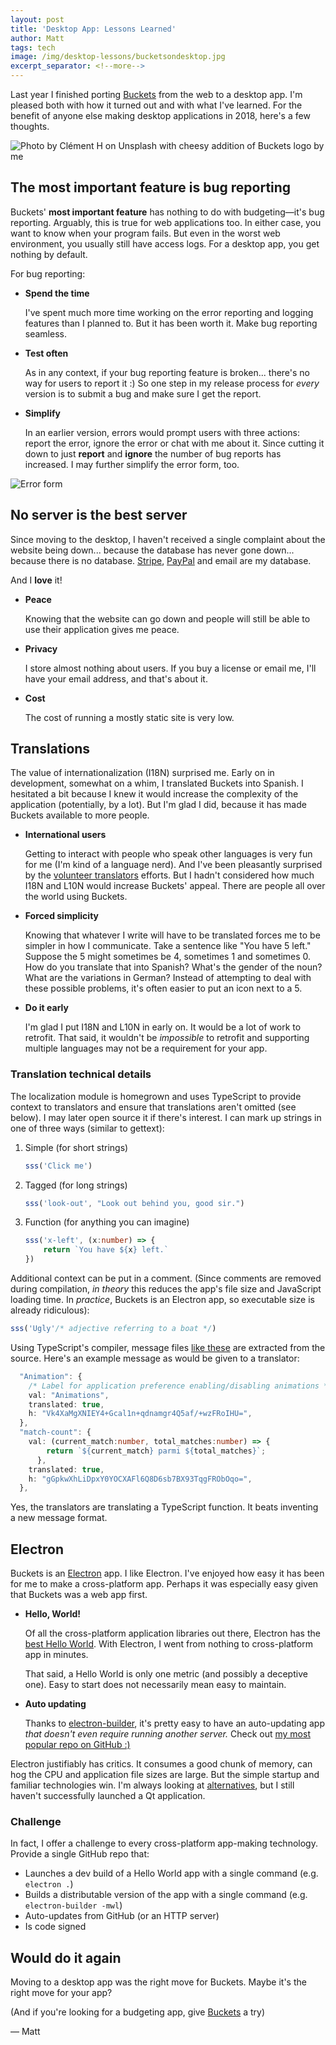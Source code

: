 ```yaml
---
layout: post
title: 'Desktop App: Lessons Learned'
author: Matt
tags: tech
image: /img/desktop-lessons/bucketsondesktop.jpg
excerpt_separator: <!--more-->
---
```


Last year I finished porting [Buckets](https://www.budgetwithbuckets.com) from the web to a desktop app.  I'm pleased both with how it turned out and with what I've learned.  For the benefit of anyone else making desktop applications in 2018, here's a few thoughts.

![Photo by Clément H on Unsplash with cheesy addition of Buckets logo by me]({{site.url}}/img/desktop-lessons/bucketsondesktop.jpg)

<!--more-->

## The most important feature is bug reporting

Buckets' **most important feature** has nothing to do with budgeting&mdash;it's bug reporting.  Arguably, this is true for web applications too.  In either case, you want to know when your program fails.  But even in the worst web environment, you usually still have access logs.  For a desktop app, you get nothing by default.

For bug reporting:

- **Spend the time**
  
  I've spent much more time working on the error reporting and logging features than I planned to.  But it has been worth it.  Make bug reporting seamless.

- **Test often**
  
  As in any context, if your bug reporting feature is broken... there's no way for users to report it :)  So one step in my release process for *every* version is to submit a bug and make sure I get the report.

- **Simplify**

  In an earlier version, errors would prompt users with three actions: report the error, ignore the error or chat with me about it.  Since cutting it down to just **report** and **ignore** the number of bug reports has increased.  I may further simplify the error form, too.

![Error form]({{site.url}}/img/desktop-lessons/error-prompt.png)


## No server is the best server

Since moving to the desktop, I haven't received a single complaint about the website being down...  because the database has never gone down...  because there is no database.  [Stripe](https://stripe.com), [PayPal](https://www.paypal.com) and email are my database.

And I **love** it!

- **Peace**

  Knowing that the website can go down and people will still be able to use their application gives me peace.

- **Privacy**

  I store almost nothing about users.  If you buy a license or email me, I'll have your email address, and that's about it.

- **Cost**

  The cost of running a mostly static site is very low.


## Translations

The value of internationalization (I18N) surprised me.  Early on in development, somewhat on a whim, I translated Buckets into Spanish.  I hesitated a bit because I knew it would increase the complexity of the application (potentially, by a lot).  But I'm glad I did, because it has made Buckets available to more people.

- **International users**

  Getting to interact with people who speak other languages is very fun for me (I'm kind of a language nerd).  And I've been pleasantly surprised by the [volunteer translators](https://github.com/buckets/translations#current-language-support) efforts.  But I hadn't considered how much I18N and L10N would increase Buckets' appeal.  There are people all over the world using Buckets.

- **Forced simplicity**

  Knowing that whatever I write will have to be translated forces me to be simpler in how I communicate.  Take a sentence like "You have 5 left."  Suppose the 5 might sometimes be 4, sometimes 1 and sometimes 0.  How do you translate that into Spanish?  What's the gender of the noun?  What are the variations in German?  Instead of attempting to deal with these possible problems, it's often easier to put an icon next to a 5.

- **Do it early**

  I'm glad I put I18N and L10N in early on.  It would be a lot of work to retrofit.  That said, it wouldn't be *impossible* to retrofit and supporting multiple languages may not be a requirement for your app.

### Translation technical details

The localization module is homegrown and uses TypeScript to provide context to translators and ensure that translations aren't omitted (see below).  I may later open source it if there's interest.  I can mark up strings in one of three ways (similar to gettext):

1. Simple (for short strings)
    
    ```typescript
    sss('Click me')
    ```

2. Tagged (for long strings)

    ```typescript
    sss('look-out', "Look out behind you, good sir.")
    ```

3. Function (for anything you can imagine)

    ```typescript
    sss('x-left', (x:number) => {
        return `You have ${x} left.`
    })
    ```

Additional context can be put in a comment.   (Since comments are removed during compilation, *in theory* this reduces the app's file size and JavaScript loading time.  In *practice*, Buckets is an Electron app, so executable size is already ridiculous):

```typescript
sss('Ugly'/* adjective referring to a boat */)
```

Using TypeScript's compiler, message files [like these](https://github.com/buckets/translations/blob/master/langs/fr.tsx#L31) are extracted from the source.  Here's an example message as would be given to a translator:

```typescript
  "Animation": {
    /* Label for application preference enabling/disabling animations */
    val: "Animations",
    translated: true,
    h: "Vk4XaMgXNIEY4+Gcal1n+qdnamgr4Q5af/+wzFRoIHU=",
  },
  "match-count": {
    val: (current_match:number, total_matches:number) => {
        return `${current_match} parmi ${total_matches}`;
      },
    translated: true,
    h: "gGpkwXhLiDpxY0YOCXAFl6Q8D6sb7BX93TqgFRObOqo=",
  },
```

Yes, the translators are translating a TypeScript function.  It beats inventing a new message format.

## Electron

Buckets is an [Electron](https://electronjs.org) app.  I like Electron.  I've enjoyed how easy it has been for me to make a cross-platform app.  Perhaps it was especially easy given that Buckets was a web app first.

- **Hello, World!**

  Of all the cross-platform application libraries out there, Electron has the [best Hello World](https://github.com/electron/electron-quick-start#to-use).  With Electron, I went from nothing to cross-platform app in minutes.

  That said, a Hello World is only one metric (and possibly a deceptive one).  Easy to start does not necessarily mean easy to maintain.

- **Auto updating**

  Thanks to [electron-builder](https://electron.build), it's pretty easy to have an auto-updating app *that doesn't even require running another server.*  Check out [my most popular repo on GitHub :)](https://github.com/iffy/electron-updater-example)

Electron justifiably has critics.  It consumes a good chunk of memory, can hog the CPU and application file sizes are large.  But the simple startup and familiar technologies win.  I'm always looking at [alternatives](https://docs.google.com/spreadsheets/d/1dTZIp6z2J1IL7YgBlHG_x68x0_zfecU0MTsjTXn1E3A/edit?usp=sharing), but I still haven't successfully launched a Qt application.

### Challenge 

In fact, I offer a challenge to every cross-platform app-making technology.  Provide a single GitHub repo that:

- Launches a dev build of a Hello World app with a single command (e.g. `electron .`)
- Builds a distributable version of the app with a single command (e.g. `electron-builder -mwl`)
- Auto-updates from GitHub (or an HTTP server)
- Is code signed

## Would do it again

Moving to a desktop app was the right move for Buckets.  Maybe it's the right move for your app?

(And if you're looking for a budgeting app, give [Buckets](https://www.budgetwithbuckets.com) a try)


&mdash; Matt
